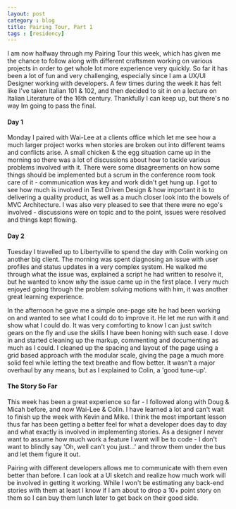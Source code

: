 ```yaml
---
layout: post
category : blog
title: Pairing Tour, Part 1
tags : [residency]
---
```

<p>I am now halfway through my Pairing Tour this week, which has given me the chance to follow along with different craftsmen working on various projects in order to get whole lot more experience very quickly.  So far it has been a lot of fun and very challenging, especially since I am a UX/UI Designer working with developers. A few times during the week it has felt like I've taken Italian 101 &amp; 102, and then decided to sit in on a lecture on Italian Literature of the 16th century. Thankfully I can keep up, but there's no way Im going to pass the final.</p>
<h4>Day 1</h4>
<p>Monday I paired with Wai-Lee at a clients office which let me see how a much larger project works when stories are broken out into different teams and conflicts arise. A small chicken &amp; the egg situation came up in the morning so there was a lot of discussions about how to tackle various problems involved with it.  There were some disagreements on how some things should be implemented but a scrum in the conference room took care of it - communication was key and work didn't get hung up. I got to see how much is involved in Test Driven Design &amp; how important it is to delivering a quality product, as well as a much closer look into the bowels of MVC Architecture. I was also very pleased to see that there were no ego's involved - discussions were on topic and to the point, issues were resolved and things kept flowing.</p>
<h4>Day 2</h4>
<p>Tuesday I travelled up to Libertyville to spend the day with Colin working on another big client. The morning was spent diagnosing an issue with user profiles and status updates in a very complex system. He walked me through what the issue was, explained a script he had written to resolve it, but he wanted to know <i>why</i> the issue came up in the first place.  I very much enjoyed going through the problem solving motions with him, it was another great learning experience.</p>
<p>In the afternoon he gave me a simple one-page site he had been working on and wanted to see what I could do to improve it. He let me run with it and show what I could do. It was very comforting to know I can just switch gears on the fly and use the skills I have been honing with such ease. I dove in and started cleaning up the markup, commenting and documenting as much as I could.  I cleaned up the spacing and layout of the page using a grid based approach with the modular scale, giving the page a much more solid feel while letting the text breathe and flow better. It wasn't a major overhaul by any means, but as I explained to Colin, a 'good tune-up'.</p>
<h4>The Story So Far</h4>
<p>This week has been a great experience so far - I followed along with Doug &amp; Micah before, and now Wai-Lee &amp; Colin. I have learned a lot and can't wait to finish up the week with Kevin and Mike.  I think the most important lesson thus far has been getting a better feel for what a developer does day to day and what exactly is involved in implementing stories. As a designer I never want to assume how much work a feature I want will be to code - I don't want to blindly say 'Oh, well can't you just...' and throw them under the bus and let them figure it out.</p>
<p>Pairing with different developers allows me to communicate with them even better than before. I can look at a UI sketch and realize how much work will be involved in getting it working. While I won't be estimating any back-end stories with them at least I know if I am about to drop a 10+ point story on them so I can buy them lunch later to get back on their good side.</p>
